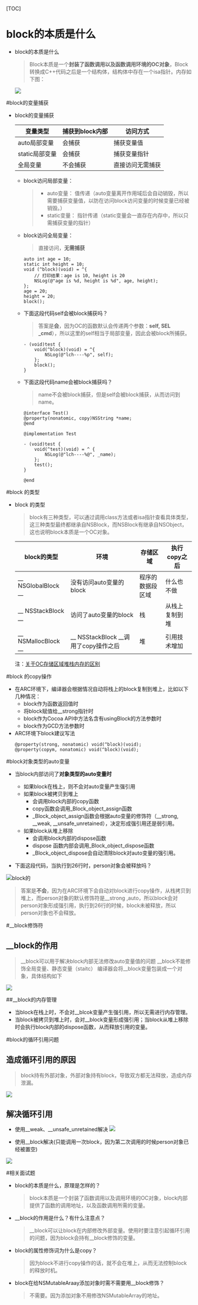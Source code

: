 [TOC]

# block的本质是什么

- block的本质是什么
	> Block本质是一个**封装了函数调用以及函数调用环境的OC对象**，Block转换成C++代码之后是一个结构体，结构体中存在一个isa指针。内存如下图：
	
	![](https://ws4.sinaimg.cn/large/006tKfTcgy1g1jp8ox7cfj30t60ten3j.jpg)

#block的变量捕获

- block的变量捕获

	|变量类型|捕获到block内部|访问方式|
	|---|---|---|
	|auto局部变量|会捕获|捕获变量值|
	|static局部变量|会捕获|捕获变量指针|
	|全局变量|不会捕获|直接访问无需捕获|
	- block访问局部变量：
		>- auto变量： 值传递（auto变量离开作用域后会自动销毁，所以需要捕获变量值，以防在访问block访问变量的时候变量已经被销毁。）
		>- static变量： 指针传递（static变量会一直存在内存中，所以只需捕获变量的指针）
	- block访问全局变量：
		>直接访问，**无需捕获**
		```
		auto int age = 10;
		static int height = 10;
		void (^block)(void) = ^{
			// 打印结果：age is 10, height is 20
			NSLog(@"age is %d, height is %d", age, height);
		};
		age = 20;
		height = 20;
		block();
		```


	- 下面这段代码self会被block捕获吗？
		>答案是**会**，因为OC的函数默认会传递两个参数：**self, SEL _cmd**），所以这里的self相当于局部变量，因此会被block所捕获。
		```
		- (void)test {
			void(^block)(void) = ^{
				NSLog(@"lch----%p", self);
			};
			block();
		}
		```

	- 下面这段代码name会被block捕获吗？
		> name不会被block捕获，但是self会被block捕获，从而访问到name。
		```
		@interface Test()
		@property(nonatomic, copy)NSString *name;
		@end

		@implementation Test

		- (void)test {
			void(^test)(void) = ^ {
				NSLog(@"lch----%@", _name);
			};
			test();
		}

		@end
		```

#block 的类型

- block 的类型

	
	>block有三种类型，可以通过调用class方法或者isa指针查看具体类型，这三种类型最终都继承自NSBlock，而NSBlock有继承自NSObject，这也说明block本质是一个OC对象。


	|block的类型|环境|存储区域|执行copy之后|
	|---|---|---|---|
	|__ NSGlobalBlock __|没有访问auto变量的block|程序的数据段区域|什么也不做|
	|__ NSStackBlock __|访问了auto变量的block|栈|从栈上复制到堆|
	|__ NSMallocBlock __| __ NSStackBlock __调用了copy操作之后|堆|引用技术增加|
	注：[关于OC存储区域堆栈内存的区别](https://www.jianshu.com/p/c8e1d91dda99)

#block 的copy操作

- 在ARC环境下，编译器会根据情况自动将栈上的block复制到堆上，比如以下几种情况：
	- block作为函数返回值时
	- 将block赋值给__strong指针时
	- block作为Cocoa API中方法名含有usingBlock的方法参数时
	- block作为GCD方法参数时
- ARC环境下block建议写法
	```
	@property(strong, nonatomic) void(^block)(void);
	@property(copym, nonatomic) void(^block)(void);
	```

#block对象类型的auto变量

- 当block内部访问了**对象类型的auto变量时**
	
	- 如果block在栈上，则不会对auto变量产生强引用
	- 如果block被拷贝到堆上
		- 会调用block内部的copy函数
		- copy函数会调用_Block_object_assign函数
		- _Block_object_assign函数会根据auto变量的修饰符（__strong, __weak, __unsafe_unretained），决定形成强引用还是弱引用。
	- 如果block从堆上移除
		- 会调用block内部的dispose函数
		- dispose 函数内部会调用_Block_object_dispose函数
		- _Block_object_dispose会自动清除block对auto变量的强引用。

- 下面这段代码，当执行到26行时，person对象会被释放吗？

![block的](https://ws4.sinaimg.cn/large/006tKfTcgy1g1mwn5xqvqj30q80gatbb.jpg)

> 答案是**不会**，因为在ARC环境下会自动对block进行copy操作，从栈拷贝到堆上，而person对象的默认修饰符是__strong ,auto，所以block会对person对象形成强引用，执行到26行的时候，block未被释放，所以person对象也不会释放。

#__block修饰符

## __block的作用

> __block可以用于解决block内部无法修改auto变量值的问题
__block不能修饰全局变量、静态变量（staitc）
编译器会将__block变量包装成一个对象，具体结构如下

![](https://ws2.sinaimg.cn/large/006tKfTcgy1g1n6su4p42j31mc0sgwop.jpg)

##__block的内存管理

- 当block在栈上时，不会对__blcok变量产生强引用，所以无需进行内存管理。
- 当block被拷贝到堆上时，会对__block变量形成强引用；当block从堆上移除时会执行block内部的dispose函数，从而释放引用的变量。

#block的循环引用问题

## 造成循环引用的原因
> block持有外部对象，外部对象持有block，导致双方都无法释放，造成内存泄漏。

![](https://ws4.sinaimg.cn/large/006tKfTcgy1g1n7feucdvj30va0iqwks.jpg)

## 解决循环引用

- 使用__weak、__unsafe_unretained解决
![](https://ws3.sinaimg.cn/large/006tKfTcgy1g1n7msc3u4j317c0cuwjw.jpg)

- 使用__block解决(只能调用一次block，因为第二次调用的时候person对象已经被置空)

![](https://ws4.sinaimg.cn/large/006tKfTcgy1g1n7ojzno4j31jk09mqal.jpg)


#相关面试题

- block的本质是什么，原理是怎样的？

	> block本质是一个封装了函数调用以及调用环境的OC对象，block内部提供了函数的调用地址，以及函数调用所需的变量。

- __block的作用是什么？有什么注意点？
	> __block可以让block在内部修改外部变量。使用时要注意引起循环引用的问题，因为block会持有__block修饰的变量。

- block的属性修饰词为什么是copy？

	> 因为block不进行copy操作的话，就不会在堆上，从而无法控制block的释放时机。

- block在给NSMutableAraay添加对象时需不需要用__block修饰？

	>不需要。因为添加对象不用修改NSMutableArray的地址。
